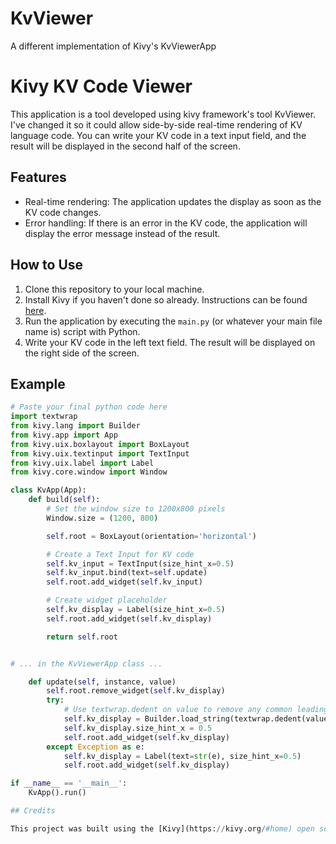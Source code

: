 # KvViewer
A different implementation of Kivy's KvViewerApp
# Kivy KV Code Viewer

This application is a tool developed using kivy framework's tool KvViewer. I've changed it so it could allow side-by-side real-time rendering of KV language code. You can write your KV code in a text input field, and the result will be displayed in the second half of the screen.

## Features

- Real-time rendering: The application updates the display as soon as the KV code changes.
- Error handling: If there is an error in the KV code, the application will display the error message instead of the result.

## How to Use

1. Clone this repository to your local machine.
2. Install Kivy if you haven't done so already. Instructions can be found [here](https://kivy.org/doc/stable/installation/installation.html).
3. Run the application by executing the `main.py` (or whatever your main file name is) script with Python.
4. Write your KV code in the left text field. The result will be displayed on the right side of the screen.

## Example

```python
# Paste your final python code here
import textwrap
from kivy.lang import Builder
from kivy.app import App
from kivy.uix.boxlayout import BoxLayout
from kivy.uix.textinput import TextInput
from kivy.uix.label import Label
from kivy.core.window import Window

class KvApp(App):
    def build(self):
        # Set the window size to 1200x800 pixels
        Window.size = (1200, 800)

        self.root = BoxLayout(orientation='horizontal')

        # Create a Text Input for KV code
        self.kv_input = TextInput(size_hint_x=0.5)
        self.kv_input.bind(text=self.update)
        self.root.add_widget(self.kv_input)

        # Create widget placeholder
        self.kv_display = Label(size_hint_x=0.5)
        self.root.add_widget(self.kv_display)

        return self.root


# ... in the KvViewerApp class ...

    def update(self, instance, value)
        self.root.remove_widget(self.kv_display)
        try:
            # Use textwrap.dedent on value to remove any common leading whitespace
            self.kv_display = Builder.load_string(textwrap.dedent(value))
            self.kv_display.size_hint_x = 0.5
            self.root.add_widget(self.kv_display)
        except Exception as e:
            self.kv_display = Label(text=str(e), size_hint_x=0.5)
            self.root.add_widget(self.kv_display)

if __name__ == '__main__':
    KvApp().run()

## Credits

This project was built using the [Kivy](https://kivy.org/#home) open source Python library for developing multitouch applications. It's a community project and wouldn't exist without the support and dedication of many individuals. I'd like to thank the Kivy community for their valuable contributions and for making such a powerful tool available to developers.

